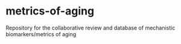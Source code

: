 # metrics-of-aging

Repository for the collaborative review and database of mechanistic biomarkers/metrics of aging
